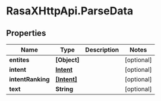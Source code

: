 # RasaXHttpApi.ParseData

## Properties

Name | Type | Description | Notes
------------ | ------------- | ------------- | -------------
**entites** | **[Object]** |  | [optional] 
**intent** | [**Intent**](Intent.md) |  | [optional] 
**intentRanking** | [**[Intent]**](Intent.md) |  | [optional] 
**text** | **String** |  | [optional] 


